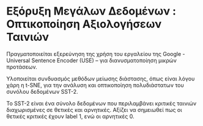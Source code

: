 # Εξόρυξη Μεγάλων Δεδομένων : Οπτικοποίηση Αξιολογήσεων Ταινιών

Πραγματοποιείται εξερεύνηση της χρήση του εργαλείου της Google - Universal Sentence Encoder (USE) – για διανυσματοποίηση μικρών προτάσεων.

Υλοποιείται συνδυασμός μεθόδων μείωσης διάστασης, όπως είναι λόγου χάρη η t-SNE, για την ανάλυση και οπτικοποίηση πολυδιάστατων του συνόλου δεδομένων SST-2.

Το SST-2 είναι ένα σύνολο δεδομένων που περιλαμβάνει κριτικές ταινιών διαχωρισμένες σε θετικές και αρνητικές. Αξίζει να σημειωθεί πως οι θετικές κριτικές έχουν label 1, ενώ οι αρνητικές 0.
